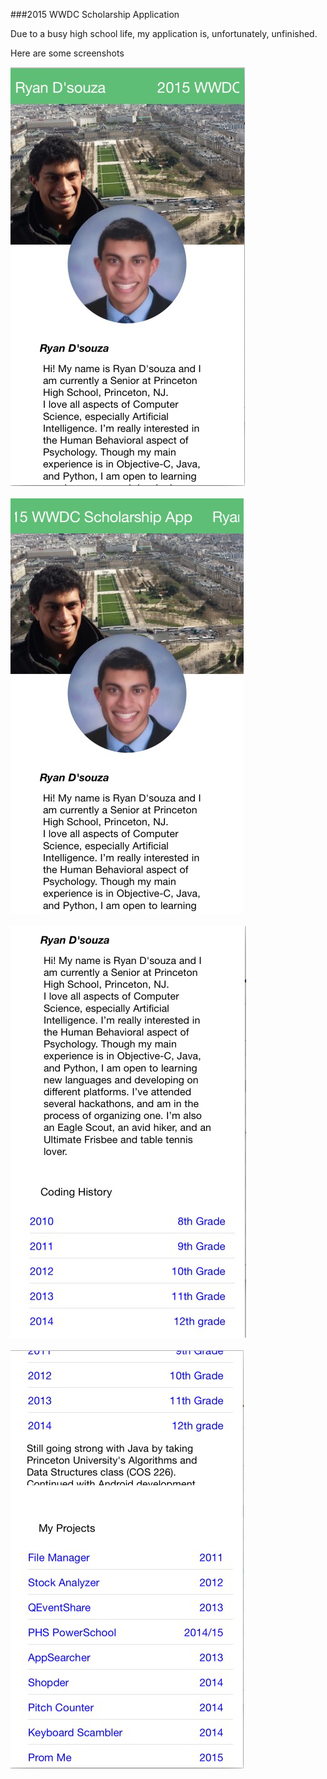 ###2015 WWDC Scholarship Application

Due to a busy high school life, my application is, unfortunately, unfinished. 

Here are some screenshots

![Screenshot 1](https://github.com/dsouzarc/wwdc-2015/blob/master/Screenshots/Screenshot1.png)
<br><br>
![Screenshot 2](https://github.com/dsouzarc/wwdc-2015/blob/master/Screenshots/Screenshot2.png)
<br><br>
![Screenshot 3](https://github.com/dsouzarc/wwdc-2015/blob/master/Screenshots/Screenshot3.png)
<br><br>
![Screenshot 4](https://github.com/dsouzarc/wwdc-2015/blob/master/Screenshots/Screenshot4.png)
